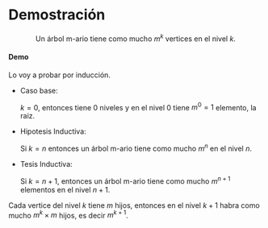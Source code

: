 # Demostración

$$
\text{Un árbol m-ario tiene como mucho $m^k$ vertices en el nivel $k$.}
$$

#### Demo

Lo voy a probar por inducción. 

- Caso base:

  $k=0$, entonces tiene 0 niveles y en el nivel 0 tiene $m^0=1$ elemento, la raiz.

- Hipotesis Inductiva:

  Si $k=n$ entonces un árbol m-ario tiene como mucho $m^n$ en el nivel $n$.

- Tesis Inductiva:

  Si $k=n+1$, entonces un árbol m-ario tiene como mucho $m^{n+1}$ elementos en el nivel $n+1$.

Cada vertice del nivel $k$ tiene $m$ hijos, entonces en el nivel $k+1$ habra como mucho $m^k \times m$ hijos, es decir $m^{k+1}$.